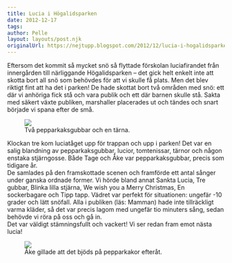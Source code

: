 ```yaml
---
title: Lucia i Högalidsparken
date: 2012-12-17
tags: 	
author: Pelle
layout: layouts/post.njk
originalUrl: https://nejtupp.blogspot.com/2012/12/lucia-i-hogalidsparken.html
---
```


Eftersom det kommit så mycket snö så flyttade förskolan luciafirandet från innergården till närliggande Högalidsparken – det gick helt enkelt inte att skotta bort all snö som behövdes för att vi skulle få plats. Men det blev riktigt fint att ha det i parken! De hade skottat bort två områden med snö: ett där vi anhöriga fick stå och vara publik och ett där barnen skulle stå. Sakta med säkert växte publiken, marshaller placerades ut och tändes och snart började vi spana efter de små.<br>

<figure>
	<img src="../../../../img/Lucia-5C5C0093.jpg">
	<figcaption>Två pepparkaksgubbar och en tärna.</figcaption>
</figure>

<div class style="clear: both; text-align: left;">Klockan tre kom luciatåget upp för trappan och upp i parken! Det var en salig blandning av pepparkaksgubbar, lucior, tomtenissar, tärnor och någon enstaka stjärngosse. Både Tage och Åke var pepparkaksgubbar, precis som tidigare år.</div><div class style="clear: both; text-align: left;"><div class style="clear: both; text-align: left;">De samlades på den framskottade scenen och framförde ett antal sånger under ganska ordnade former. Vi hörde bland annat Sankta Lucia, Tre gubbar, Blinka lilla stjärna, We wish you a Merry Christmas, En sockerbagare och Tipp tapp. Vädret var perfekt för situationen: ungefär -10 grader och lätt snöfall. Alla i publiken (läs: Mamman) hade inte tillräckligt varma kläder, så det var precis lagom med ungefär tio minuters sång, sedan behövde vi röra på oss och gå in.</div><div class style="clear: both; text-align: left;"><div class style="clear: both; text-align: left;">Det var väldigt stämningsfullt och vackert! Vi ser redan fram emot nästa lucia!

<figure>
	<img src="../../../../img/Lucia-5C5C0103.jpg">
	<figcaption>Åke gillade att det bjöds på pepparkakor efteråt.</figcaption>
</figure>

